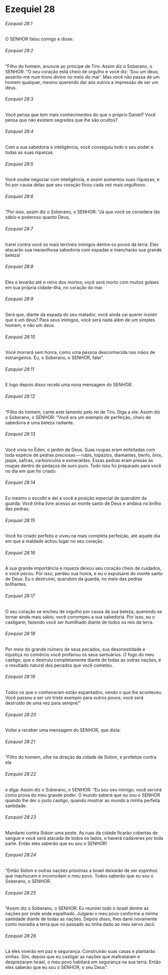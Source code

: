 # Ezequiel 28

###### Ezequiel 28:1

O SENHOR falou comigo e disse:

###### Ezequiel 28:2

“Filho do homem, anuncie ao príncipe de Tiro: Assim diz o Soberano, o SENHOR: “O seu coração está cheio de orgulho e você diz: ‘Sou um deus; assento-me num trono divino no meio do mar’. Mas você não passa de um homem qualquer, mesmo querendo dar aos outros a impressão de ser um deus.

###### Ezequiel 28:3

Você pensa que tem mais conhecimentos do que o próprio Daniel? Você pensa que não existem segredos que lhe são ocultos?

###### Ezequiel 28:4

Com a sua sabedoria e inteligência, você conseguiu todo o seu poder e todas as suas riquezas.

###### Ezequiel 28:5

Você soube negociar com inteligência, e assim aumentou suas riquezas; e foi por causa delas que seu coração ficou cada vez mais orgulhoso.

###### Ezequiel 28:6

“Por isso, assim diz o Soberano, o SENHOR: “Já que você se considera tão sábio e poderoso quanto Deus,

###### Ezequiel 28:7

trarei contra você os mais terríveis inimigos dentre os povos da terra. Eles atacarão sua maravilhosa sabedoria com espadas e mancharão sua grande beleza!

###### Ezequiel 28:8

Eles o levarão até o reino dos mortos; você será morto com muitos golpes em sua própria cidade-ilha, no coração do mar.

###### Ezequiel 28:9

Será que, diante da espada do seu matador, você ainda vai querer insistir que é um deus? Para seus inimigos, você será nada além de um simples homem, e não um deus.

###### Ezequiel 28:10

Você morrerá sem honra, como uma pessoa desconhecida nas mãos de estrangeiros. Eu, o Soberano, o SENHOR, falei”.

###### Ezequiel 28:11

E logo depois disso recebi uma nova mensagem do SENHOR:

###### Ezequiel 28:12

“Filho do homem, cante este lamento pelo rei de Tiro. Diga a ele: Assim diz o Soberano, o SENHOR: “Você era um exemplo de perfeição, cheio de sabedoria e uma beleza radiante.

###### Ezequiel 28:13

Você vivia no Éden, o jardim de Deus. Suas roupas eram enfeitadas com toda espécie de pedras preciosas — rubis, topázios, diamantes, berilo, ônix, jaspe, safiras, carbúnculos e esmeraldas. Essas pedras eram presas às roupas dentro de pedaços de ouro puro. Tudo isso foi preparado para você no dia em que foi criado.

###### Ezequiel 28:14

Eu mesmo o escolhi e dei a você a posição especial de querubim da guarda. Você tinha livre acesso ao monte santo de Deus e andava no brilho das pedras.

###### Ezequiel 28:15

Você foi criado perfeito e viveu na mais completa perfeição, até aquele dia em que a maldade achou lugar no seu coração.

###### Ezequiel 28:16

A sua grande importância e riqueza deixou seu coração cheio de cuidados, e você pecou. Por isso, perdeu sua honra, e eu o expulsarei do monte santo de Deus. Eu o destruirei, querubim da guarda, no meio das pedras brilhantes.

###### Ezequiel 28:17

O seu coração se encheu de orgulho por causa da sua beleza; querendo se tornar ainda mais sábio, você corrompeu a sua sabedoria. Por isso, eu o castigarei, fazendo você ser humilhado diante de todos os reis da terra.

###### Ezequiel 28:18

Por meio do grande número de seus pecados, sua desonestidade e injustiça no comércio você profanou os seus santuários. O fogo do meu castigo, que o destruiu completamente diante de todas as outras nações, é o resultado natural dos pecados que você cometeu.

###### Ezequiel 28:19

Todos os que o conheceram estão espantados, vendo o que lhe aconteceu. Você passou a ser um triste exemplo para outros povos; você será destruído de uma vez para sempre!”

###### Ezequiel 28:20

Voltei a receber uma mensagem do SENHOR, que dizia:

###### Ezequiel 28:21

“Filho do homem, olhe na direção da cidade de Sidom, e profetize contra ela

###### Ezequiel 28:22

e diga: Assim diz o Soberano, o SENHOR: “Eu sou seu inimigo; você servirá como prova do meu grande poder. O mundo saberá que eu sou o SENHOR quando lhe der o justo castigo, quando mostrar ao mundo a minha perfeita santidade.

###### Ezequiel 28:23

Mandarei contra Sidom uma peste. As ruas da cidade ficarão cobertas de sangue e você será atacada de todos os lados, e haverá cadáveres por toda parte. Então eles saberão que eu sou o SENHOR!

###### Ezequiel 28:24

“Então Sidom e outras nações próximas a Israel deixarão de ser espinhos que machucam e incomodam o meu povo. Todos saberão que eu sou o Soberano, o SENHOR.

###### Ezequiel 28:25

“Assim diz o Soberano, o SENHOR: Eu reunirei todo o Israel dentre as nações por onde anda espalhado. Julgarei o meu povo conforme a minha santidade diante de todas as nações. Depois disso, lhes darei novamente como moradia a terra que no passado eu tinha dado ao meu servo Jacó.

###### Ezequiel 28:26

Lá eles viverão em paz e segurança. Construirão suas casas e plantarão vinhas. Sim, depois que eu castigar as nações que maltrataram e desprezaram Israel, o meu povo habitará em segurança na sua terra. Então eles saberão que eu sou o SENHOR, o seu Deus”.

